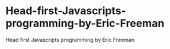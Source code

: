 # Head-first-Javascripts-programming-by-Eric-Freeman
Head first Javascripts programming by Eric Freeman
